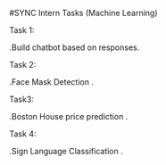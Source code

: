 #SYNC Intern Tasks (Machine Learning)

Task 1:

.Build chatbot based on responses.

Task 2:

.Face Mask Detection .

Task3:

.Boston House price prediction . 

Task 4:

.Sign Language Classification .

